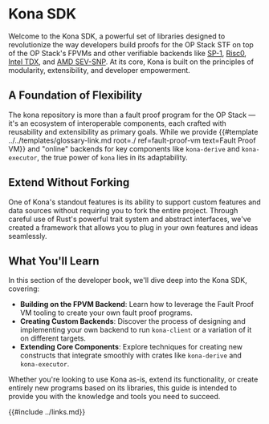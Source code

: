 # Kona SDK

Welcome to the Kona SDK, a powerful set of libraries designed to revolutionize the way developers build proofs for the
OP Stack STF on top of the OP Stack's FPVMs and other verifiable backends like [SP-1][sp-1], [Risc0][rzero],
[Intel TDX][tdx], and [AMD SEV-SNP][sev-snp]. At its core, Kona is built on the principles of modularity, extensibility,
and developer empowerment.

## A Foundation of Flexibility

The kona repository is more than a fault proof program for the OP Stack — it's an ecosystem of interoperable components,
each crafted with reusability and extensibility as primary goals. While we provide
{{#template ../../templates/glossary-link.md root=./ ref=fault-proof-vm text=Fault Proof VM}} and "online" backends
for key components like `kona-derive` and `kona-executor`, the true power of `kona` lies in its adaptability.

## Extend Without Forking

One of Kona's standout features is its ability to support custom features and data sources without requiring you to fork
the entire project. Through careful use of Rust's powerful trait system and abstract interfaces, we've created a
framework that allows you to plug in your own features and ideas seamlessly.

## What You'll Learn

In this section of the developer book, we'll dive deep into the Kona SDK, covering:
* **Building on the FPVM Backend**: Learn how to leverage the Fault Proof VM tooling to create your own fault proof programs.
* **Creating Custom Backends**: Discover the process of designing and implementing your own backend to run `kona-client` or a variation of it on different targets.
* **Extending Core Components**: Explore techniques for creating new constructs that integrate smoothly with crates like `kona-derive` and `kona-executor`.

Whether you're looking to use Kona as-is, extend its functionality, or create entirely new programs based on its libraries,
this guide is intended to provide you with the knowledge and tools you need to succeed.

[sp-1]: https://github.com/succinct-labs/sp-1
[rzero]: https://github.com/risc0/risc0
[tdx]: https://www.intel.com/content/www/us/en/developer/tools/trust-domain-extensions/documentation.html
[sev-snp]: https://www.amd.com/en/developer/sev.html

{{#include ../links.md}}
